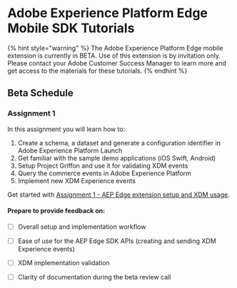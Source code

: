 # Adobe Experience Platform Edge Mobile SDK Tutorials

{% hint style="warning" %}
The Adobe Experience Platform Edge mobile extension is currently in BETA. Use of this extension is by invitation only. Please contact your Adobe Customer Success Manager to learn more and get access to the materials for these tutorials.
{% endhint %}

## Beta Schedule

### Assignment 1

In this assignment you will learn how to:

1. Create a schema, a dataset and generate a configuration identifier in Adobe Experience Platform Launch 
2. Get familiar with the sample demo applications (iOS Swift, Android)
3. Setup Project Griffon and use it for validating XDM events
4. Query the commerce events in Adobe Experience Platform
5. Implement new XDM Experience events

Get started with [Assignment 1 - AEP Edge extension setup and XDM usage](./tutorial-1-edge-extension-setup).

#### Prepare to provide feedback on:

* [ ] Overall setup and implementation workflow
* [ ] Ease of use for the AEP Edge SDK APIs (creating and sending XDM Experience events)
* [ ] XDM implementation validation
* [ ] Clarity of documentation during the beta review call

